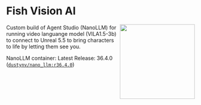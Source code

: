 # Fish Vision AI
<a href="https://www.jetson-ai-lab.com"><img align="right" width="200" height="200" src="https://nvidia-ai-iot.github.io/jetson-generative-ai-playground/images/JON_Gen-AI-panels.png"></a>

Custom build of Agent Studio (NanoLLM) for running video languange model (VILA1.5-3b) to connect to Unreal 5.5 to bring characters to life by letting them see you.


NanoLLM container:
Latest Release: 36.4.0 ([`dustynv/nano_llm:r36.4.0`](https://hub.docker.com/r/dustynv/nano_llm/tags)) <br/> 

